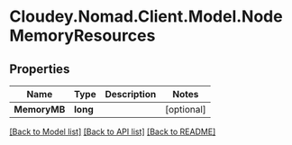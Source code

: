 # Cloudey.Nomad.Client.Model.NodeMemoryResources

## Properties

Name | Type | Description | Notes
------------ | ------------- | ------------- | -------------
**MemoryMB** | **long** |  | [optional] 

[[Back to Model list]](../README.md#documentation-for-models) [[Back to API list]](../README.md#documentation-for-api-endpoints) [[Back to README]](../README.md)

